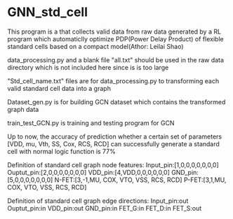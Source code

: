# GNN_std_cell

This program is a that collects valid data from raw data generated by a RL program which automaticlly optimize PDP(Power Delay Product) of flexible standard cells based on a compact model(Athor: Leilai Shao)

data_processing.py and a blank file "all.txt" should be used in the raw data directory which is not included here since is is too large

"Std_cell_name.txt" files are for data_processing.py to transforming  each valid standard cell data into a graph

Dataset_gen.py is for building GCN dataset which contains the transformed graph data

train_test_GCN.py is training and testing program for GCN

Up to now, the accuracy of prediction whether a certain set of parameters [VDD, mu, Vth, SS, Cox, RCS, RCD] can successfully generate a standard cell with normal logic function is 77%

Definition of standard cell graph node features:
Input_pin:[1,0,0,0,0,0,0,0]
Ouptut_pin:[2,0,0,0,0,0,0,0]
VDD_pin:[4,VDD,0,0,0,0,0,0]
GND_pin:[5,0,0,0,0,0,0,0]
N-FET:[3,-1,MU, COX, VTO, VSS, RCS, RCD]
P-FET:[3,1,MU, COX, VTO, VSS, RCS, RCD]

Definition of standard cell graph edge directions:
Input_pin:out
Ouptut_pin:in
VDD_pin:out
GND_pin:in
FET_G:in
FET_D:in
FET_S:out
